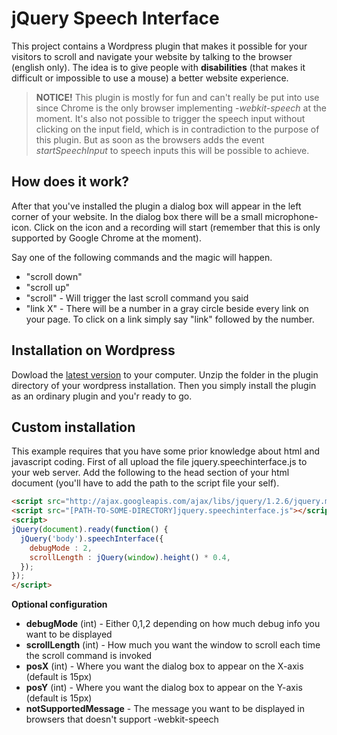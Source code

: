 # jQuery Speech Interface

This project contains a Wordpress plugin that makes it possible for your visitors to scroll and navigate your website by talking to the browser (english only). The idea is to give people with **disabilities** (that makes it difficult or impossible to use a mouse) a better website experience.


> **NOTICE!** This plugin is mostly for fun and can't really be put into use since Chrome is the only browser implementing _-webkit-speech_ at the moment. It's also not possible to trigger the speech input without clicking on the input field, which is in contradiction to the purpose of this plugin. But as soon as the browsers adds the event _startSpeechInput_ to speech inputs this will be possible to achieve. 

## How does it work?
After that you've installed the plugin a dialog box will appear in the left corner of your website. In the dialog box there will be a small microphone-icon. Click on the icon and a recording will start (remember that this is only supported by Google Chrome at the moment).

Say one of the following commands and the magic will happen.

* "scroll down"
* "scroll up" 
* "scroll" - Will trigger the last scroll command you said
* "link X" - There will be a number in a gray circle beside every link on your page. To click on a link simply say "link" followed by the number.


## Installation on Wordpress
Dowload the [latest version](https://github.com/victorjonsson/jQuery-Speech-Interface/archives/master) to your computer. Unzip the folder in the plugin directory of your wordpress installation. Then you simply install the plugin as an ordinary plugin and you'r ready to go. 

## Custom installation 
This example requires that you have some prior knowledge about html and javascript coding. First of all upload the file jquery.speechinterface.js to your web server. Add the following to the head section of your html document (you'll have to add the path to the script file your self).

```html
<script src="http://ajax.googleapis.com/ajax/libs/jquery/1.2.6/jquery.min.js"></script>
<script src="[PATH-TO-SOME-DIRECTORY]jquery.speechinterface.js"></script>
<script>
jQuery(document).ready(function() {
  jQuery('body').speechInterface({
    debugMode : 2,
    scrollLength : jQuery(window).height() * 0.4,
  });
});
</script>
```


**Optional configuration**

* **debugMode** (int) - Either 0,1,2 depending on how much debug info you want to be displayed
* **scrollLength** (int) - How much you want the window to scroll each time the scroll command is invoked
* **posX** (int) - Where you want the dialog box to appear on the X-axis (default is 15px)
* **posY** (int) - Where you want the dialog box to appear on the Y-axis (default is 15px)
* **notSupportedMessage** - The message you want to be displayed in browsers that doesn't support -webkit-speech
